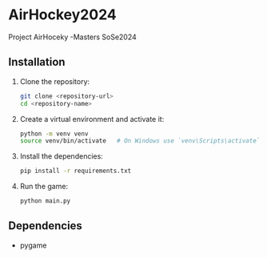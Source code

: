 # AirHockey2024
Project AirHoceky -Masters SoSe2024
## Installation

1. Clone the repository:

    ```sh
    git clone <repository-url>
    cd <repository-name>
    ```

2. Create a virtual environment and activate it:

    ```sh
    python -m venv venv
    source venv/bin/activate   # On Windows use `venv\Scripts\activate`
    ```

3. Install the dependencies:

    ```sh
    pip install -r requirements.txt
    ```

4. Run the game:

    ```sh
    python main.py
    ```

## Dependencies

- pygame
